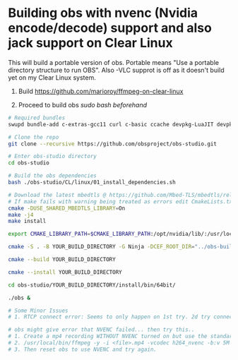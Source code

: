 
# Building obs with nvenc (Nvidia encode/decode) support and also jack support on Clear Linux

This will build a portable version of obs. Portable means "Use a portable directory structure to run OBS". Also -VLC supprot is off as it doesn't build yet on my Clear Linux system.


1. Build https://github.com/marioroy/ffmpeg-on-clear-linux

2. Proceed to build obs *sudo bash beforehand*
```bash
# Required bundles
swupd bundle-add c-extras-gcc11 curl c-basic ccache devpkg-LuaJIT devpkg-jansson devpkg-libxkbcommon devpkg-curl devpkg-jack2 devpkg-pciutils devpkg-jack2 machine-learning-basic os-utils-gui-dev qt5-dev R-extras 

# Clone the repo
git clone --recursive https://github.com/obsproject/obs-studio.git

# Enter obs-studio directory
cd obs-studio

# Build the obs dependencies
bash ./obs-studio/CL/linux/01_install_dependencies.sh

# Download the latest mbedtls @ https://github.com/Mbed-TLS/mbedtls/releases
# If make fails with warning being treated as errors edit CmakeLists.txt and remove -Werror flag from "set(CMAKE_C_FLAGS "${CMAKE_C_FLAGS} -Werror")"
cmake -DUSE_SHARED_MBEDTLS_LIBRARY=On
make -j4
make install

export CMAKE_LIBRARY_PATH=$CMAKE_LIBRARY_PATH:/opt/nvidia/lib/:/usr/local/lib/

cmake -S . -B YOUR_BUILD_DIRECTORY -G Ninja -DCEF_ROOT_DIR="../obs-build-dependencies/cef_binary_4638_linux64" -DLINUX_PORTABLE=ON -DENABLE_PIPEWIRE=OFF -DENABLE_AJA=0 -DENABLE_JACK=ON -DENABLE_HEVC=ON -DENABLE_VLC=OFF

cmake --build YOUR_BUILD_DIRECTORY

cmake --install YOUR_BUILD_DIRECTORY

cd obs-studio/YOUR_BUILD_DIRECTORY/install/bin/64bit/

./obs &

# Some Minor Issues
# 1. RTCP connect error: Seems to only happen on 1st try. 2d try connects

# obs might give error that NVENC failed... then try this..
# 1. Create a mp4 recording WITHOUT NVENC turned on but use the standard libx264 driver
# 2. /usr/local/bin/ffmpeg -y -i <file>.mp4 -vcodec h264_nvenc -b:v 5M -acodec copy test.mp4
# 3. Then reset obs to use NVENC and try again.  
```

